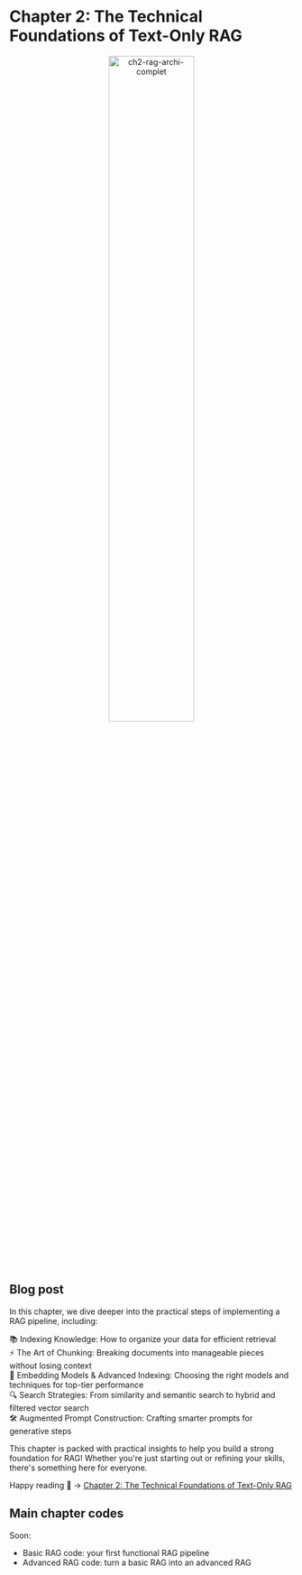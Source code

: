 # Chapter 2: The Technical Foundations of Text-Only RAG

<div align="center">
  <img src="https://github.com/user-attachments/assets/1062e971-0f5f-45c6-b20f-3dbd66751c28" width="55%" alt="ch2-rag-archi-complet">
</div>

## Blog post
In this chapter, we dive deeper into the practical steps of implementing a RAG pipeline, including:

📚 Indexing Knowledge: How to organize your data for efficient retrieval  <br>
⚡️ The Art of Chunking: Breaking documents into manageable pieces without losing context  <br>
🧠 Embedding Models & Advanced Indexing: Choosing the right models and techniques for top-tier performance  <br>
🔍 Search Strategies: From similarity and semantic search to hybrid and filtered vector search  <br>
🛠 Augmented Prompt Construction: Crafting smarter prompts for generative steps  <br>

This chapter is packed with practical insights to help you build a strong foundation for RAG! Whether you're just starting out or refining your skills, there's something here for everyone.

Happy reading 🤗 ->  [Chapter 2: The Technical Foundations of Text-Only RAG](https://medium.com/@marcharaoui/chapter-2-the-technical-foundations-of-text-only-rag-3e462eb5307e)

## Main chapter codes
Soon:
- Basic RAG code: your first functional RAG pipeline
- Advanced RAG code: turn a basic RAG into an advanced RAG

